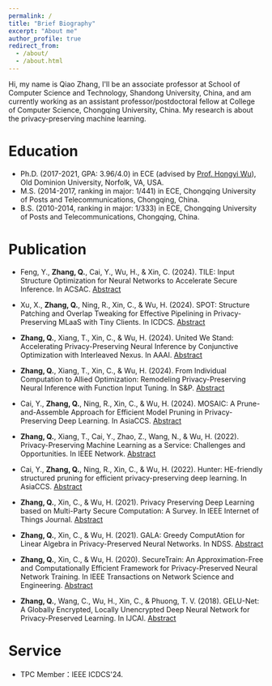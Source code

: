 ```yaml
---
permalink: /
title: "Brief Biography"
excerpt: "About me"
author_profile: true
redirect_from: 
  - /about/
  - /about.html
---
```


Hi, my name is Qiao Zhang, I'll be an associate professor at School of Computer Science and Technology, Shandong University, China, and am currently working as an assistant professor/postdoctoral fellow at College of Computer Science, Chongqing University, China. My research is about the privacy-preserving machine learning.

Education
======
* Ph.D. (2017-2021, GPA: 3.96/4.0) in ECE (advised by [Prof. Hongyi Wu](https://wu.static.arizona.edu/index.html)), Old Dominion University, Norfolk, VA, USA.
* M.S. (2014-2017, ranking in major: 1/441) in ECE, Chongqing University of Posts and Telecommunications, Chongqing, China.
* B.S. (2010-2014, ranking in major: 1/333) in ECE, Chongqing University of Posts and Telecommunications, Chongqing, China.


Publication
======
* Feng, Y., **Zhang, Q.**, Cai, Y., Wu, H., & Xin, C. (2024). TILE: Input Structure Optimization for Neural Networks to Accelerate Secure Inference. In ACSAC. [Abstract](https://www.openconf.org/acsac2024/modules/request.php?module=oc_program&action=summary.php&id=10)

* Xu, X., **Zhang, Q.**, Ning, R., Xin, C., & Wu, H. (2024). SPOT: Structure Patching and Overlap Tweaking for Effective Pipelining in Privacy-Preserving MLaaS with Tiny Clients. In ICDCS. [Abstract](https://ieeexplore.ieee.org/document/10631031)

* **Zhang, Q.**, Xiang, T., Xin, C., & Wu, H. (2024). United We Stand: Accelerating Privacy-Preserving Neural Inference by Conjunctive Optimization with Interleaved Nexus. In AAAI. [Abstract](https://ojs.aaai.org/index.php/AAAI/article/view/29620)

* **Zhang, Q.**, Xiang, T., Xin, C., & Wu, H. (2024). From Individual Computation to Allied Optimization: Remodeling Privacy-Preserving Neural Inference with Function Input Tuning. In S&P. [Abstract](https://www.computer.org/csdl/proceedings-article/sp/2024/313000a101/1Ub238IknIs)

* Cai, Y., **Zhang, Q.**, Ning, R., Xin, C., & Wu, H. (2024). MOSAIC: A Prune-and-Assemble Approach for Efficient Model Pruning in Privacy-Preserving Deep Learning. In AsiaCCS. [Abstract](https://dl.acm.org/doi/10.1145/3634737.3637680)

* **Zhang, Q.**, Xiang, T., Cai, Y., Zhao, Z., Wang, N., & Wu, H. (2022). Privacy-Preserving Machine Learning as a Service: Challenges and Opportunities. In IEEE Network. [Abstract](https://ieeexplore.ieee.org/document/9952201)

* Cai, Y., **Zhang, Q.**, Ning, R., Xin, C., & Wu, H. (2022). Hunter: HE-friendly structured pruning for efficient privacy-preserving deep learning. In AsiaCCS. [Abstract](https://dl.acm.org/doi/pdf/10.1145/3488932.3517401)

* **Zhang, Q.**, Xin, C., & Wu, H. (2021). Privacy Preserving Deep Learning based on Multi-Party Secure Computation: A Survey. In IEEE Internet of Things Journal. [Abstract](https://ieeexplore.ieee.org/document/9352960)

* **Zhang, Q.**, Xin, C., & Wu, H. (2021). GALA: Greedy ComputAtion for Linear Algebra in Privacy-Preserved Neural Networks. In NDSS. [Abstract](https://www.ndss-symposium.org/wp-content/uploads/ndss2021_5C-3_24351_paper.pdf)

* **Zhang, Q.**, Xin, C., & Wu, H. (2020). SecureTrain: An Approximation-Free and Computationally Efficient Framework for Privacy-Preserved Neural Network Training. In IEEE Transactions on Network Science and Engineering. [Abstract](https://ieeexplore.ieee.org/document/9271910)

* **Zhang, Q.**, Wang, C., Wu, H., Xin, C., & Phuong, T. V. (2018). GELU-Net: A Globally Encrypted, Locally Unencrypted Deep Neural Network for Privacy-Preserved Learning. In IJCAI. [Abstract](https://www.ijcai.org/proceedings/2018/0547.pdf)


Service
======
* TPC Member：IEEE ICDCS'24.
